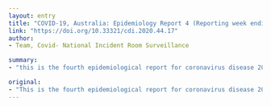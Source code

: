 ```yaml
---
layout: entry
title: "COVID-19, Australia: Epidemiology Report 4 (Reporting week ending 19:00 AEDT 22 February 2020)"
link: "https://doi.org/10.33321/cdi.2020.44.17"
author:
- Team, Covid- National Incident Room Surveillance

summary:
- "this is the fourth epidemiological report for coronavirus disease 2019 (COVID-19), reported in Australia as at 19:00 Australian Eastern Daylight Time [AEDT 22 February 2020. It includes data on COVID19 cases diagnosed in Australia, the international situation and a review of current evidence. The report includes a report on the case and the international status of the disease. This is the report's fourth in the fourth. report. In Australia, it is reported as at 19."

original:
- "This is the fourth epidemiological report for coronavirus disease 2019 (COVID-19), reported in Australia as at 19:00 Australian Eastern Daylight Time [AEDT] 22 February 2020. It includes data on COVID-19 cases diagnosed in Australia, the international situation and a review of current evidence."
---
```


